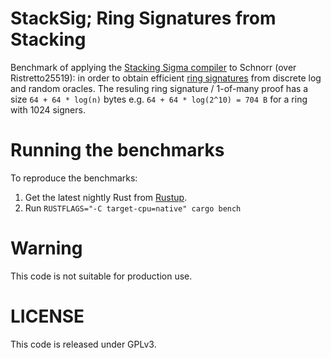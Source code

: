 # StackSig; Ring Signatures from Stacking

Benchmark of applying the [Stacking Sigma compiler](https://eprint.iacr.org/2021/422) to Schnorr (over Ristretto25519): in order to obtain efficient [ring signatures](https://en.wikipedia.org/wiki/Ring_signature) from discrete log and random oracles.
The resuling ring signature / 1-of-many proof has a size `64 + 64 * log(n)` bytes e.g. `64 + 64 * log(2^10) = 704 B` for a ring with 1024 signers.

# Running the benchmarks

To reproduce the benchmarks:

1. Get the latest nightly Rust from [Rustup](https://rustup.rs/).
2. Run `RUSTFLAGS="-C target-cpu=native" cargo bench`

# Warning

This code is not suitable for production use.

# LICENSE

This code is released under GPLv3. 
